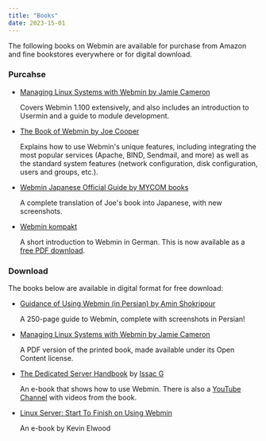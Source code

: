 ```yaml
---
title: "Books"
date: 2023-15-01
---
```


The following books on Webmin are available for purchase from Amazon and fine bookstores everywhere or for digital download.

### Purcahse
* [Managing Linux Systems with Webmin by Jamie Cameron][1]
   
   Covers Webmin 1.100 extensively, and also includes an introduction to Usermin and a guide to module development.
* [The Book of Webmin by Joe Cooper][2]
   
   Explains how to use Webmin's unique features, including integrating the most popular services (Apache, BIND, Sendmail, and more) as well as the standard system features (network configuration, disk configuration, users and groups, etc.).
* [Webmin Japanese Official Guide by MYCOM books][3]
   
   A complete translation of Joe's book into Japanese, with new screenshots.
* [Webmin kompakt][4]
   
   A short introduction to Webmin in German. This is now available as a [free PDF download][5].

### Download

The books below are available in digital format for free download:

* [Guidance of Using Webmin (in Persian) by Amin Shokripour][6]
   
   A 250-page guide to Webmin, complete with screenshots in Persian!
* [Managing Linux Systems with Webmin by Jamie Cameron][7]
   
   A PDF version of the printed book, made available under its Open Content license.
* [The Dedicated Server Handbook][8] by [Issac G][9]
   
   An e-book that shows how to use Webmin. There is also a [YouTube Channel][10] with videos from the book.

* [Linux Server: Start To Finish on Using Webmin](http://woodel.com/)

   An e-book by Kevin Elwood


  [1]: http://www.amazon.com/exec/obidos/tg/detail/-/0131408828/ref=ase_webmin-20/102-6661454-6213756?v=glance&s=books
  [2]: http://www.amazon.com/exec/obidos/tg/detail/-/1886411921/ref=ase_webmin-20/102-6661454-6213756?v=glance&s=books
  [3]: http://book.mycom.co.jp/book/4-8399-0953-9/4-8399-0953-9.shtml
  [4]: http://www.bomots.de/webmin/index.htm
  [5]: http://bomots.de/webmin/Webmin%20kompakt%202te%20Auflage%20%20-%20Free%20Edition.pdf
  [6]: http://www.foss.ir/DownloadCenter/Learning/Books/webminbook.pdf
  [7]: http://www.informit.com/content/downloads/Perens%20Downloads/0131408828_pdf.zip
  [8]: http://www.thededicatedserverhandbook.com/
  [9]: mailto:issac@thededicatedserverhandbook.com
  [10]: http://www.youtube.com/thededicatedserverha
